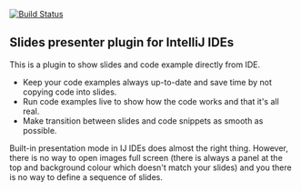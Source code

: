 [![Build Status](https://travis-ci.org/dkandalov/slides-presenter.svg?branch=master)](https://travis-ci.org/dkandalov/slides-presenter)

## Slides presenter plugin for IntelliJ IDEs

This is a plugin to show slides and code example directly from IDE.

 - Keep your code examples always up-to-date and save time by not copying code into slides. 
 - Run code examples live to show how the code works and that it's all real.
 - Make transition between slides and code snippets as smooth as possible.
 
Built-in presentation mode in IJ IDEs does almost the right thing. 
However, there is no way to open images full screen 
(there is always a panel at the top and background colour which doesn't match your slides)
and you there is no way to define a sequence of slides.
